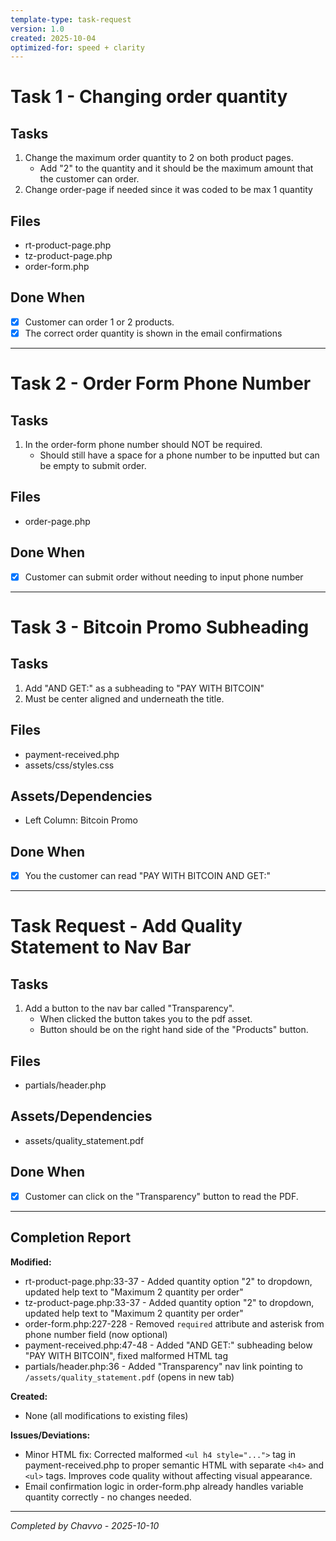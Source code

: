 ```yaml
---
template-type: task-request
version: 1.0
created: 2025-10-04
optimized-for: speed + clarity
---
```

# Task 1 - Changing order quantity

## Tasks
1. Change the maximum order quantity to 2 on both product pages.
   - Add "2" to the quantity and it should be the maximum amount that the customer can order.
2. Change order-page if needed since it was coded to be max 1 quantity
## Files
- rt-product-page.php 
- tz-product-page.php
- order-form.php

## Done When
- [x] Customer can order 1 or 2 products.
- [x] The correct order quantity is shown in the email confirmations
---
# Task 2 - Order Form Phone Number

## Tasks
1. In the order-form phone number should NOT be required.
   - Should still have a space for a phone number to be inputted but can be empty to submit order.

## Files
- order-page.php

## Done When
- [x] Customer can submit order without needing to input phone number

---
# Task 3 - Bitcoin Promo Subheading

## Tasks
1. Add "AND GET:" as a subheading to "PAY WITH BITCOIN"
2. Must be center aligned and underneath the title.

## Files
- payment-received.php
- assets/css/styles.css

## Assets/Dependencies
- Left Column: Bitcoin Promo

## Done When
- [x] You the customer can read "PAY WITH BITCOIN AND GET:"

---
# Task Request - Add Quality Statement to Nav Bar

## Tasks
1. Add a button to the nav bar called "Transparency".
   - When clicked the button takes you to the pdf asset.
   - Button should be on the right hand side of the "Products" button. 
## Files
- partials/header.php

## Assets/Dependencies
-  assets/quality_statement.pdf

## Done When
- [x] Customer can click on the "Transparency" button to read the PDF.

---

## Completion Report
**Modified:**
- rt-product-page.php:33-37 - Added quantity option "2" to dropdown, updated help text to "Maximum 2 quantity per order"
- tz-product-page.php:33-37 - Added quantity option "2" to dropdown, updated help text to "Maximum 2 quantity per order"
- order-form.php:227-228 - Removed `required` attribute and asterisk from phone number field (now optional)
- payment-received.php:47-48 - Added "AND GET:" subheading below "PAY WITH BITCOIN", fixed malformed HTML tag
- partials/header.php:36 - Added "Transparency" nav link pointing to `/assets/quality_statement.pdf` (opens in new tab)

**Created:**
- None (all modifications to existing files)

**Issues/Deviations:**
- Minor HTML fix: Corrected malformed `<ul h4 style="...">` tag in payment-received.php to proper semantic HTML with separate `<h4>` and `<ul>` tags. Improves code quality without affecting visual appearance.
- Email confirmation logic in order-form.php already handles variable quantity correctly - no changes needed.

---
*Completed by Chavvo - 2025-10-10*

